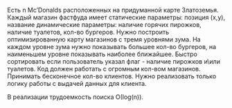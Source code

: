 Есть n Mc’Donalds расположенных на придуманной карте Златоземья.
Каждый магазин фастфуда имеет статические параметры: позиция (x,y), название динамические параметры: наличие горячих пирожков, наличие туалетов, кол-во бургеров.
Нужно построить оптимизированную карту магазинов c тремя уровнями зума. 
На каждом уровне зума нужно показывать большее кол-во бургеров, на наименьшем уровне показывать наиболее ближайшее. Быстро сортировать если пользователь указал флаг - наличие пирожков и\или туалетов.
Код должен работать с огромным кол-вом магазинов.
Принимать бесконечное кол-во клиентов.
Нужно реализовать только логику работы с выдачей данных для клиента.

В реализации трудоемкость поиска О(log(n)).
